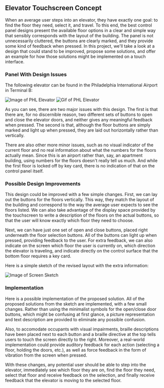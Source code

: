 ## Elevator Touchscreen Concept

When an average user steps into an elevator, they have exactly one goal: to find the floor they need, select it, and travel. To this end, the best control panel designs present the available floor options in a clear and simple way that sensibly corresponds with the layout of the building. The panel is not unnecessarily cluttered, the buttons are clearly marked, and they provide some kind of feedback when pressed. In this project, we'll take a look at a design that could stand to be improved, propose some solutions, and offer an example for how those solutions might be implemented on a touch interface.

### Panel With Design Issues

The following elevator can be found in the Philadelphia International Airport in Terminal B:

![Image of PHL Elevator](https://cdn.jsdelivr.net/gh/jeffreyallenlance/CS3366-HW1-Elevator-Touchscreen@0fd9d30/Project%20Images/PHL-Elevator.png)
![Gif of PHL Elevator](https://cdn.jsdelivr.net/gh/jeffreyallenlance/CS3366-HW1-Elevator-Touchscreen@306c8a6/Project%20ImagesPHL-Elevator.gif)

As you can see, there are two major issues with this design. The first is that there are, for no discernible reason, two different sets of buttons to open and close the elevator doors, and neither gives any meaningful feedback when pressed. The second is that, although the floor buttons are simply marked and light up when pressed, they are laid out horizontally rather than vertically. 

There are also other more minor issues, such as no visual indicator of the current floor and no real information about what the numbers for the floors actually mean. Since this is an airport rather than, say, an apartment building, using numbers for the floors doesn't really tell us much. And while the first floor is locked off by key card, there is no indication of that on the control panel itself.

### Possible Design Improvements

This design could be improved with a few simple changes. First, we can lay out the buttons for the floors vertically. This way, they match the layout of the building and correspond to the way the average user expects to see the floors listed. We can also take advantage of the display space provided by the touchscreen to write a description of the floors on the actual buttons, so that the user will know exactly which floor they need to choose.

Next, we can have just one set of open and close buttons, placed right underneath the floor selection buttons. All of the buttons can light up when pressed, providing feedback to the user. For extra feedback, we can also indicate on the screen which floor the user is currently on, which direction the elevator is traveling, and indicate directly on the control surface that the bottom floor requires a key card.

Here is a simple sketch of the revised layout with the extra information:

![Image of Screen Sketch](https://cdn.jsdelivr.net/gh/jeffreyallenlance/CS3366-HW1-Elevator-Touchscreen@0b8e0826/Project%20ImagesScreenSketchRevised2.png)

### Implementation

Here is a possible implementation of the proposed solution. All of the proposed solutions from the sketch are implemented, with a few small changes. Rather than using the minimalist symbols for the open/close door buttons, which might be confusing at first glance, a picture representation and text description are provided to eliminate any possible confusion.

Also, to accomodate occupants with visual impairments, braille descriptions have been placed next to each button and a braille directive at the top tells users to touch the screen directly to the right. Moreover, a real-world implementation could provide auditory feedback for each action (selecting a floor, holding the doors, etc.), as well as force feedback in the form of vibration from the screen when pressed.

With these changes, any potential user should be able to step into the elevator, immediately see which floor they are on, find the floor they need, select that floor and receive feedback on the selection, and finally receive feedback that the elevator is moving to the selected floor.
